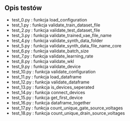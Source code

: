 ## Opis testów

- test_0.py  : funkcja load_configuration
- test_1.py  : funkcja validate_train_dataset_file
- test_2.py  : funkcja validate_test_dataset_file
- test_3.py  : funkcja validate_trained_vae_file_name
- test_4.py  : funkcja validate_synth_data_folder
- test_5.py  : funkcja validate_synth_data_file_name_core
- test_6.py  : funkcja validate_batch_size
- test_7.py  : funkcja validate_learning_rate
- test_8.py  : funkcja validate_wkl
- test_9.py  : funkcja validate_device
- test_10.py : funkcja validate_configuration
- test_11.py : funkcja load_dataframe
- test_12.py : funkcja validate_dataframe
- test_13.py : funkcja is_devices_seperated
- test_14.py : funkcja connect_devices
- test_15.py : funkcja get_first_device
- test_16.py : funkcja dataframe_together
- test_17.py : funkcja count_unique_gate_source_voltages
- test_18.py : funkcja count_unique_drain_source_voltages
